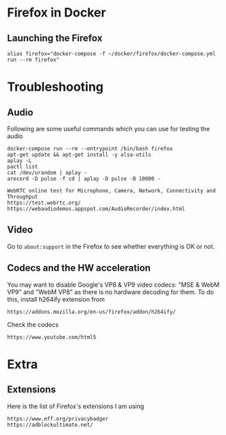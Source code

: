 # Firefox in Docker

## Launching the Firefox

```
alias firefox="docker-compose -f ~/docker/firefox/docker-compose.yml run --rm firefox"
```

# Troubleshooting

## Audio

Following are some useful commands which you can use for testing the audio

```
docker-compose run --rm --entrypoint /bin/bash firefox
apt-get update && apt-get install -y alsa-utils
aplay -L
pactl list
cat /dev/urandom | aplay -
arecord -D pulse -f cd | aplay -D pulse -B 10000 -

WebRTC online test for Microphone, Camera, Network, Connectivity and Throughput
https://test.webrtc.org/
https://webaudiodemos.appspot.com/AudioRecorder/index.html
```

## Video

Go to `about:support` in the Firefox to see whether everything is OK or not.


## Codecs and the HW acceleration

You may want to disable Google's VP8 & VP9 video codecs: "MSE & WebM VP9" and "WebM VP8"
as there is no hardware decoding for them.
To do this, install h264ify extension from
```
https://addons.mozilla.org/en-us/firefox/addon/h264ify/
```

Check the codecs

```
https://www.youtube.com/html5
```


# Extra

## Extensions

Here is the list of Firefox's extensions I am using

```
https://www.eff.org/privacybadger
https://adblockultimate.net/
```
